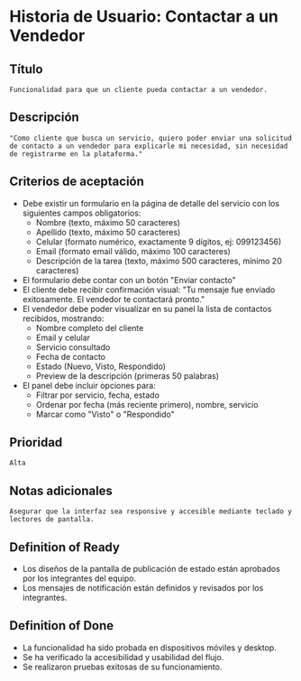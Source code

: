 # Historia de Usuario: Contactar a un Vendedor

## Título
    Funcionalidad para que un cliente pueda contactar a un vendedor.

## Descripción
    "Como cliente que busca un servicio, quiero poder enviar una solicitud de contacto a un vendedor para explicarle mi necesidad, sin necesidad de registrarme en la plataforma."
## Criterios de aceptación
- Debe existir un formulario en la página de detalle del servicio con los siguientes campos obligatorios:
  - Nombre (texto, máximo 50 caracteres)
  - Apellido (texto, máximo 50 caracteres)
  - Celular (formato numérico, exactamente 9 dígitos, ej: 099123456)
  - Email (formato email válido, máximo 100 caracteres)
  - Descripción de la tarea (texto, máximo 500 caracteres, mínimo 20 caracteres)
- El formulario debe contar con un botón "Enviar contacto"
- El cliente debe recibir confirmación visual: "Tu mensaje fue enviado exitosamente. El vendedor te contactará pronto."
- El vendedor debe poder visualizar en su panel la lista de contactos recibidos, mostrando:
  - Nombre completo del cliente
  - Email y celular
  - Servicio consultado
  - Fecha de contacto
  - Estado (Nuevo, Visto, Respondido)
  - Preview de la descripción (primeras 50 palabras)
- El panel debe incluir opciones para:
  - Filtrar por servicio, fecha, estado
  - Ordenar por fecha (más reciente primero), nombre, servicio
  - Marcar como "Visto" o "Respondido"

## Prioridad
    Alta
## Notas adicionales
    Asegurar que la interfaz sea responsive y accesible mediante teclado y lectores de pantalla.
## Definition of Ready
- Los diseños de la pantalla de publicación de estado están aprobados por los integrantes del equipo.
- Los mensajes de notificación están definidos y revisados por los integrantes.
## Definition of Done
- La funcionalidad ha sido probada en dispositivos móviles y desktop.
- Se ha verificado la accesibilidad y usabilidad del flujo.
- Se realizaron pruebas exitosas de su funcionamiento.